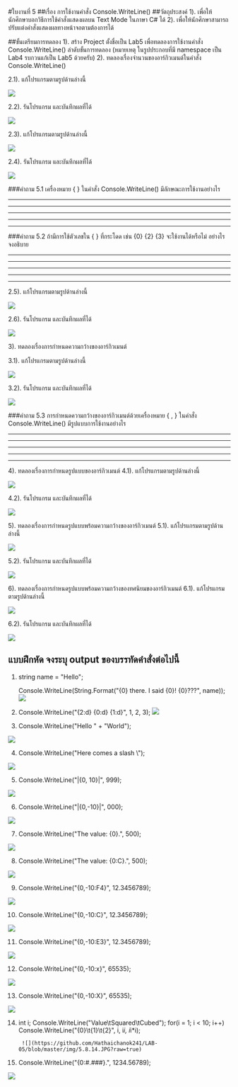 #ใบงานที่ 5
##เรื่อง การใช้งานคำสั่ง Console.WriteLine()
##วัตถุประสงค์
1). เพื่อให้นักศึกษาบอกวิธีการใช้คำสั่งแสดงผลบน Text Mode ในภาษา C# ได้
2). เพื่อให้นักศึกษาสามารถปรับแต่งคำสั่งแสดงผลทางหน้าจอตามต้องการได้

##ขั้นเตรียมการทดลอง
1). สร้าง Project ตั้งชื่อเป็น Lab5 เพื่อทดลองการใช้งานคำสั่ง Console.WriteLine()
ลำดับขั้นการทดลอง
(หมายเหตุ ในรูปประกอบที่มี namespace เป็น Lab4 รบกวนแก้เป็น Lab5 ด้วยครับ)
2). ทดลองเรื่องจำนวนของอาร์กิวเมนต์ในคำสั่ง Console.WriteLine()

 2.1). แก้โปรแกรมตามรูปด้านล่างนี้

  ![](https://github.com/Desktop-Programming-Lab-2559/LAB-05/blob/master/img/pic1.png)

  2.2). รันโปรแกรม และบันทึกผลที่ได้

 ![](https://github.com/Hathaichanok241/LAB-05/blob/master/5.1.JPG?raw=true)


 2.3). แก้โปรแกรมตามรูปด้านล่างนี้
 
  ![](https://github.com/Desktop-Programming-Lab-2559/LAB-05/blob/master/img/pic2.png)

 2.4). รันโปรแกรม และบันทึกผลที่ได้
 
 
 ![](https://github.com/Hathaichanok241/LAB-05/blob/master/5.2.JPG?raw=true)


###คำถาม 5.1 เครื่องหมาย { }  ในคำสั่ง Console.WriteLine() มีลักษณะการใช้งานอย่างไร
<hr>
<hr>
<hr>
<hr>
<hr>
###คำถาม 5.2  ถ้ามีการใช้ตัวเลขใน { } ที่กระโดด เช่น {0} {2} {3} จะใช้งานได้หรือไม่ อย่างไร จงอธิบาย
<hr>
<hr>
<hr>
<hr>
<hr>
 
 2.5). แก้โปรแกรมตามรูปด้านล่างนี้

  ![](https://github.com/Desktop-Programming-Lab-2559/LAB-05/blob/master/img/pic3.png)

 2.6). รันโปรแกรม และบันทึกผลที่ได้


![](https://github.com/Hathaichanok241/LAB-05/blob/master/5.3.JPG?raw=true)


3). ทดลองเรื่องการกำหนดความกว้างของอาร์กิวเมนต์

  3.1). แก้โปรแกรมตามรูปด้านล่างนี้

  ![](https://github.com/Desktop-Programming-Lab-2559/LAB-05/blob/master/img/pic4.png)

  3.2). รันโปรแกรม และบันทึกผลที่ได้
 
 
 ![](https://github.com/Hathaichanok241/LAB-05/blob/master/5.4.JPG?raw=true)


###คำถาม 5.3 การกำหนดความกว้างของอาร์กิวเมนต์ด้วยเครื่องหมาย { , }  ในคำสั่ง Console.WriteLine() มีรูปแบบการใช้งานอย่างไร
<hr>
<hr>
<hr>
<hr>
<hr>


4). ทดลองเรื่องการกำหนดรูปแบบของอาร์กิวเมนต์
  4.1). แก้โปรแกรมตามรูปด้านล่างนี้

  ![](https://github.com/Desktop-Programming-Lab-2559/LAB-05/blob/master/img/pic5.png)

  4.2). รันโปรแกรม และบันทึกผลที่ได้
 
 
 ![](https://github.com/Hathaichanok241/LAB-05/blob/master/5.5.JPG?raw=true)


5). ทดลองเรื่องการกำหนดรูปแบบพร้อมความกว้างของอาร์กิวเมนต์
  5.1). แก้โปรแกรมตามรูปด้านล่างนี้
 
 ![](https://github.com/Desktop-Programming-Lab-2559/LAB-05/blob/master/img/pic6.png)

  5.2). รันโปรแกรม และบันทึกผลที่ได้

![](https://github.com/Hathaichanok241/LAB-05/blob/master/5.6.JPG?raw=true)



6). ทดลองเรื่องการกำหนดรูปแบบพร้อมความกว้างของทศนิยมของอาร์กิวเมนต์
  6.1). แก้โปรแกรมตามรูปด้านล่างนี้

 ![](https://github.com/Desktop-Programming-Lab-2559/LAB-05/blob/master/img/pic7.png)

  6.2). รันโปรแกรม และบันทึกผลที่ได้


![](https://github.com/Hathaichanok241/LAB-05/blob/master/5.7.JPG?raw=true)
 
 
## แบบฝึกหัด จงระบุ output ของบรรทัดคำสั่งต่อไปนี้

1.  string name = "Hello";

    Console.WriteLine(String.Format("{0} there. I said {0}! {0}???", name));
    ![](https://github.com/Hathaichanok241/LAB-05/blob/master/img/5.8.1.JPG?raw=true)
    
2.    Console.WriteLine("{2:d} {0:d} {1:d}", 1, 2, 3);
  ![](https://github.com/Hathaichanok241/LAB-05/blob/master/img/5.8.2.JPG?raw=true)
    
3.    Console.WriteLine("Hello " + "World");

 ![](https://github.com/Hathaichanok241/LAB-05/blob/master/img/5.8.3.JPG?raw=true)
    
4.    Console.WriteLine("Here comes a slash \\");

 ![](https://github.com/Hathaichanok241/LAB-05/blob/master/img/5.8.4.JPG?raw=true)
    
5.    Console.WriteLine("|{0, 10}|", 999);

 ![](https://github.com/Hathaichanok241/LAB-05/blob/master/img/5.8.5.JPG?raw=true)
    
6.    Console.WriteLine("|{0,-10}|", 000);

 ![](https://github.com/Hathaichanok241/LAB-05/blob/master/img/5.8.6.JPG?raw=true)
    
7.    Console.WriteLine("The value: {0}.", 500);

 ![](https://github.com/Hathaichanok241/LAB-05/blob/master/img/5.8.7.JPG?raw=true)
    
8.    Console.WriteLine("The value: {0:C}.", 500);

 ![](https://github.com/Hathaichanok241/LAB-05/blob/master/img/5.8.8.JPG?raw=true)
    
9.    Console.WriteLine("{0,-10:F4}", 12.3456789);

 ![](https://github.com/Hathaichanok241/LAB-05/blob/master/img/5.8.9.JPG?raw=true)
    
10.   Console.WriteLine("{0,-10:C}", 12.3456789);

 ![](https://github.com/Hathaichanok241/LAB-05/blob/master/img/5.8.10.JPG?raw=true)
    
11.   Console.WriteLine("{0,-10:E3}", 12.3456789);

 ![](https://github.com/Hathaichanok241/LAB-05/blob/master/img/5.8.11.JPG?raw=true)
    
12.   Console.WriteLine("{0,-10:x}", 65535);

 ![](https://github.com/Hathaichanok241/LAB-05/blob/master/img/5.8.12.JPG?raw=true)
    
13.   Console.WriteLine("{0,-10:X}", 65535);

 ![](https://github.com/Hathaichanok241/LAB-05/blob/master/img/5.8.13.JPG?raw=true)
    
14.   int i; 
      Console.WriteLine("Value\tSquared\tCubed"); 
      for(i = 1; i < 10; i++) 
          Console.WriteLine("{0}\t{1}\t{2}", i, i*i, i*i*i); 
          
           ![](https://github.com/Hathaichanok241/LAB-05/blob/master/img/5.8.14.JPG?raw=true)
    
15.    Console.WriteLine("{0:#.###}.", 1234.56789);

 ![](https://github.com/Hathaichanok241/LAB-05/blob/master/img/5.8.15.JPG?raw=true)
    

